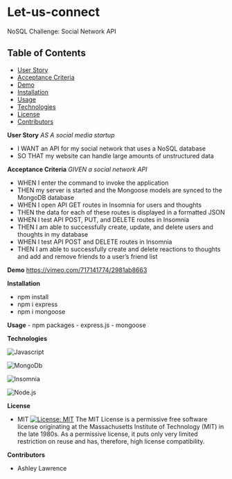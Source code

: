 # Let-us-connect
NoSQL Challenge: Social Network API

## Table of Contents
 - [User Story](#user-story)
 - [Acceptance Criteria](#acceptance-criteria)
 - [Demo](#demo)
 - [Installation](#installation)
 - [Usage](#usage)
 - [Technologies](#technologies)
 - [License](#license)
 - [Contributors](#contributors)

**User Story**
 *AS A social media startup*
- I WANT an API for my social network that uses a NoSQL database
- SO THAT my website can handle large amounts of unstructured data

**Acceptance Criteria**
*GIVEN a social network API*
- WHEN I enter the command to invoke the application
- THEN my server is started and the Mongoose models are synced to the MongoDB database
- WHEN I open API GET routes in Insomnia for users and thoughts
- THEN the data for each of these routes is displayed in a formatted JSON
- WHEN I test API POST, PUT, and DELETE routes in Insomnia
- THEN I am able to successfully create, update, and delete users and thoughts in my database
- WHEN I test API POST and DELETE routes in Insomnia
- THEN I am able to successfully create and delete reactions to thoughts and add and remove friends to a user’s friend list

**Demo**
https://vimeo.com/717141774/2981ab8663

**Installation**
- npm install
- npm i express
- npm i mongoose

**Usage**
    - npm packages
        - express.js
        - mongoose

**Technologies**

![Javascript](https://img.shields.io/badge/-JavaScript-f7df1e?style=plastic&logo=javascript&logoColor=black)

![MongoDb](https://img.shields.io/badge/-MongoDB-47A248?style=plastic&logo=mongodb&logoColor=white)

![Insomnia](https://img.shields.io/badge/-Insomnia-40000BF?style=plastic&logo=insomnia&logoColor=white)

![Node.js](https://img.shields.io/badge/-Node.js-339933?style=plastic&logo=node.js&logoColor=white)
        
**License**

- MIT
[![License: MIT](https://img.shields.io/badge/License-MIT-yellow.svg)](https://opensource.org/licenses/MIT)
The MIT License is a permissive free software license originating at the Massachusetts Institute of Technology (MIT) in the late 1980s. As a permissive license, it puts only very limited restriction on reuse and has, therefore, high license 
compatibility.

**Contributors**
- Ashley Lawrence 

